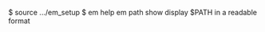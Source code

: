 

   $ source .../em_setup
   $ em help
      em path show          display $PATH in a readable format
